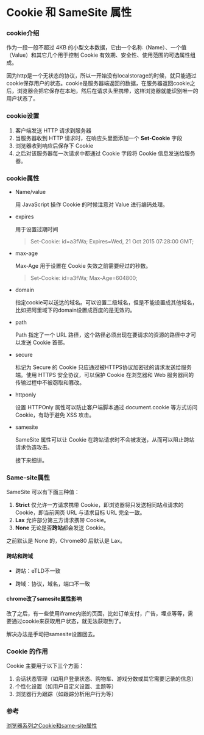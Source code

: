# Cookie 和 SameSite 属性

### cookie介绍

作为一段一般不超过 4KB 的小型文本数据，它由一个名称（Name）、一个值（Value）和其它几个用于控制 Cookie 有效期、安全性、使用范围的可选属性组成。

因为http是一个无状态的协议，所以一开始没有localstorage的时候，就只能通过cookie保存用户的状态。cookie是服务器端返回的数据，在服务器返回cookie之后，浏览器会把它保存在本地，然后在请求头里携带，这样浏览器就能识别唯一的用户状态了。

### cookie设置

1. 客户端发送 HTTP 请求到服务器
2. 当服务器收到 HTTP 请求时，在响应头里面添加一个 **Set-Cookie** 字段
3. 浏览器收到响应后保存下 Cookie
4. 之后对该服务器每一次请求中都通过 Cookie 字段将 Cookie 信息发送给服务器。

### cookie属性

- Name/value

  用 JavaScript 操作 Cookie 的时候注意对 Value 进行编码处理。

- expires

  用于设置过期时间

  > Set-Cookie: id=a3fWa; Expires=Wed, 21 Oct 2015 07:28:00 GMT;

- max-age

  Max-Age 用于设置在 Cookie 失效之前需要经过的秒数。

  > Set-Cookie: id=a3fWa; Max-Age=604800;

- domain

  指定cookie可以送达的域名。可以设置二级域名，但是不能设置成其他域名，比如把阿里域下的domain设置成百度的是无效的。

- path

  Path 指定了一个 URL 路径，这个路径必须出现在要请求的资源的路径中才可以发送 Cookie 首部。

- secure

  标记为 Secure 的 Cookie 只应通过被HTTPS协议加密过的请求发送给服务端。使用 HTTPS 安全协议，可以保护 Cookie 在浏览器和 Web 服务器间的传输过程中不被窃取和篡改。

- httponly

  设置 HTTPOnly 属性可以防止客户端脚本通过 document.cookie 等方式访问 Cookie，有助于避免 XSS 攻击。

- samesite

  SameSite 属性可以让 Cookie 在跨站请求时不会被发送，从而可以阻止跨站请求伪造攻击。

  接下来细讲。

### Same-site属性

SameSite 可以有下面三种值：

1. **Strict** 仅允许一方请求携带 Cookie，即浏览器将只发送相同站点请求的 Cookie，即当前网页 URL 与请求目标 URL 完全一致。
2. **Lax** 允许部分第三方请求携带 Cookie。
3. **None** 无论是否**跨站**都会发送 Cookie。

之前默认是 None 的，Chrome80 后默认是 Lax。

#### 跨站和跨域

- 跨站：eTLD不一致

- 跨域：协议，域名，端口不一致

#### chrome改了samesite属性影响

改了之后，有一些使用iframe内嵌的页面，比如订单支付，广告，埋点等等，需要通过cookie来获取用户状态，就无法获取到了。

解决办法是手动把samesite设置回去。

### Cookie 的作用

Cookie 主要用于以下三个方面：

1. 会话状态管理（如用户登录状态、购物车、游戏分数或其它需要记录的信息）
2. 个性化设置（如用户自定义设置、主题等）
3. 浏览器行为跟踪（如跟踪分析用户行为等）

### 参考

[浏览器系列之Cookie和same-site属性](https://github.com/mqyqingfeng/Blog/issues/157)

